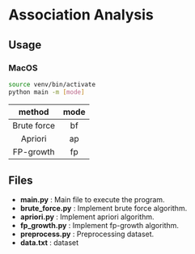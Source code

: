 # Association Analysis
## Usage

### MacOS
```bash
source venv/bin/activate
python main -m [mode]
```

method|mode
:------:|:---:
Brute force|bf
Apriori|ap
FP-growth|fp

## Files
- **main.py** : Main file to execute the program.
- **brute_force.py** : Implement brute force algorithm.
- **apriori.py** : Implement apriori algorithm.
- **fp_growth.py** : Implement fp-growth algorithm.
- **preprocess.py** : Preprocessing dataset.
- **data.txt** : dataset